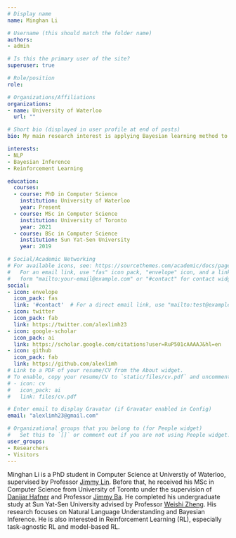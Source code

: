 ```yaml
---
# Display name
name: Minghan Li

# Username (this should match the folder name)
authors:
- admin

# Is this the primary user of the site?
superuser: true

# Role/position
role: 

# Organizations/Affiliations
organizations:
- name: University of Waterloo
  url: ""

# Short bio (displayed in user profile at end of posts)
bio: My main research interest is applying Bayesian learning method to NLP.

interests:
- NLP
- Bayesian Inference
- Reinforcement Learning

education:
  courses:
  - course: PhD in Computer Science
    institution: University of Waterloo
    year: Present
  - course: MSc in Computer Science
    institution: University of Toronto
    year: 2021
  - course: BSc in Computer Science
    institution: Sun Yat-Sen University
    year: 2019

# Social/Academic Networking
# For available icons, see: https://sourcethemes.com/academic/docs/page-builder/#icons
#   For an email link, use "fas" icon pack, "envelope" icon, and a link in the
#   form "mailto:your-email@example.com" or "#contact" for contact widget.
social:
- icon: envelope
  icon_pack: fas
  link: '#contact'  # For a direct email link, use "mailto:test@example.org".
- icon: twitter
  icon_pack: fab
  link: https://twitter.com/alexlimh23
- icon: google-scholar
  icon_pack: ai
  link: https://scholar.google.com/citations?user=RuP501cAAAAJ&hl=en
- icon: github
  icon_pack: fab
  link: https://github.com/alexlimh
# Link to a PDF of your resume/CV from the About widget.
# To enable, copy your resume/CV to `static/files/cv.pdf` and uncomment the lines below.
# - icon: cv
#   icon_pack: ai
#   link: files/cv.pdf

# Enter email to display Gravatar (if Gravatar enabled in Config)
email: "alexlimh23@gmail.com"

# Organizational groups that you belong to (for People widget)
#   Set this to `[]` or comment out if you are not using People widget.
user_groups:
- Researchers
- Visitors
---
```

Minghan Li is a PhD student in Computer Science at Universtiy of Waterloo, supervised by Professor [Jimmy Lin](https://cs.uwaterloo.ca/~jimmylin/index.html). Before that, he received his MSc in Computer Science from University of Toronto under the supervision of [Danijar Hafner](https://danijar.com/) and Professor [Jimmy Ba](https://jimmylba.github.io/). He completed his undergraduate study at Sun Yat-Sen University advised by Professor [Weishi Zheng](https://www.isee-ai.cn/~zhwshi/).  His research focuses on Natural Language Understanding and Bayesian Inference. He is also interested in Reinforcement Learning (RL), especially task-agnostic RL and model-based RL.
